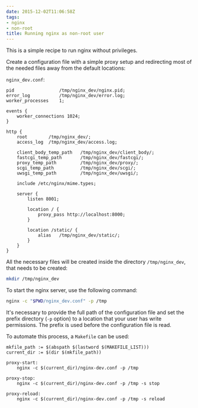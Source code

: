 ```yaml
---
date: 2015-12-02T11:06:58Z
tags:
- nginx
- non-root
title: Running nginx as non-root user
---
```


This is a simple recipe to run nginx without privileges.

Create a configuration file with a simple proxy setup and redirecting most
of the needed files away from the default locations:

`nginx_dev.conf`:

```nginx
pid                 /tmp/nginx_dev/nginx.pid;
error_log           /tmp/nginx_dev/error.log;
worker_processes    1;

events {
	worker_connections 1024;
}

http {
	root        /tmp/nginx_dev/;
	access_log  /tmp/nginx_dev/access.log;

	client_body_temp_path   /tmp/nginx_dev/client_body/;
	fastcgi_temp_path       /tmp/nginx_dev/fastcgi/;
	proxy_temp_path         /tmp/nginx_dev/proxy/;
	scgi_temp_path          /tmp/nginx_dev/scgi/;
	uwsgi_temp_path         /tmp/nginx_dev/uwsgi/;

	include /etc/nginx/mime.types;

	server {
		listen 8001;

		location / {
			proxy_pass http://localhost:8000;
		}

		location /static/ {
			alias   /tmp/nginx_dev/static/;
		}
	}
}
```

All the necessary files will be created inside the directory `/tmp/nginx_dev`, that needs
to be created:

```sh
mkdir /tmp/nginx_dev
```

To start the nginx server, use the following command:

```sh
nginx -c "$PWD/nginx_dev.conf" -p /tmp
```

It's necessary to provide the full path of the configuration file and set the prefix
directory (`-p` option) to a location that your user has write permissions. The prefix
is used before the configuration file is read.

To automate this process, a `Makefile` can be used:

```make
mkfile_path := $(abspath $(lastword $(MAKEFILE_LIST)))
current_dir := $(dir $(mkfile_path))

proxy-start:
	nginx -c $(current_dir)/nginx-dev.conf -p /tmp

proxy-stop:
	nginx -c $(current_dir)/nginx-dev.conf -p /tmp -s stop

proxy-reload:
	nginx -c $(current_dir)/nginx-dev.conf -p /tmp -s reload
```

